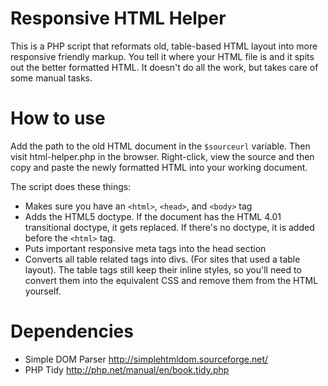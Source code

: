 # Responsive HTML Helper
This is a PHP script that reformats old, table-based HTML layout into more responsive friendly markup. You tell it where your HTML file is and it spits out the better formatted HTML. It doesn't do all the work, but takes care of some manual tasks.

# How to use

Add the path to the old HTML document in the `$sourceurl` variable. Then visit html-helper.php in the browser. Right-click, view the source and then copy and paste the newly formatted HTML into your working document.

The script does these things:
- Makes sure you have an `<html>`, `<head>`, and `<body>` tag
- Adds the HTML5 doctype. If the document has the HTML 4.01 transitional doctype, it gets replaced. If there's no doctype, it is added before the `<html>` tag.
- Puts important responsive meta tags into the head section
- Converts all table related tags into divs. (For sites that used a table layout). The table tags still keep their inline styles, so you'll need to convert them into the equivalent CSS and remove them from the HTML yourself.

# Dependencies

- Simple DOM Parser http://simplehtmldom.sourceforge.net/
- PHP Tidy  http://php.net/manual/en/book.tidy.php
